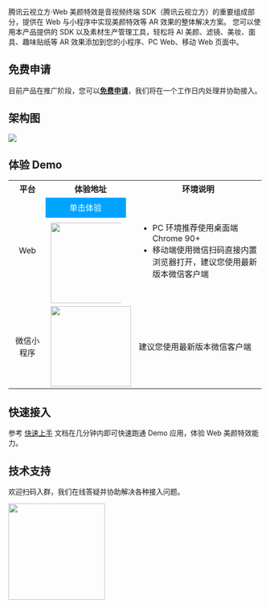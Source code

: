 腾讯云视立方·Web 美颜特效是音视频终端 SDK（腾讯云视立方）的重要组成部分，提供在 Web 与小程序中实现美颜特效等 AR 效果的整体解决方案。
您可以使用本产品提供的 SDK 以及素材生产管理工具，轻松将 AI 美颜、滤镜、美妆、面具、趣味贴纸等 AR 效果添加到您的小程序、PC Web、移动 Web 页面中。

## 免费申请
目前产品在推广阶段，您可以[**免费申请**](https://cloud.tencent.com/apply/p/9fuh8sv6fl?!preview)，我们将在一个工作日内处理并协助接入。

## 架构图
![](https://qcloudimg.tencent-cloud.cn/raw/296f2725f30117937d23e49fa08d1786.png)

## 体验 Demo 
<table>
<tr><th width="15%" style="text-align:center">平台</th><th style="text-align:center">体验地址</th><th style="text-align:center">环境说明</th></tr>
<tr>
<td style="text-align:center">Web</td>
<td style="width:140px; display: flex; flex-direction: column; align-items: center">
<a href="https://demo.webar.qcloud.com" style="display: inline-block; text-align: center; line-height: 2.5rem; width: 10rem; height: 2.5rem; background: #00a4ff; color: white; text-decoration: none; margin-bottom: 10px">单击体验</a>
<img src='https://qcloudimg.tencent-cloud.cn/raw/d187129937ba21f7856f4b69e9ce39a6.png' style="width: 10rem; height: 10rem;">
</td>
<td><ul style="margin:0">
<li>PC 环境推荐使用桌面端 Chrome 90+</li>
<li>移动端使用微信扫码直接内置浏览器打开，建议您使用最新版本微信客户端</li></ul>
</td>
</tr><tr>
<td style="text-align:center">微信小程序</td>
<td style="text-align:center;"><img src='https://qcloudimg.tencent-cloud.cn/raw/3494d6ef08f375ad882b2398222be3d6.jpg' style="width: 10rem"></td>
<td>建议您使用最新版本微信客户端
</td>
</tr>
</table>

## 快速接入

参考 [快速上手](https://cloud.tencent.com/document/product/616/71371) 文档在几分钟内即可快速跑通 Demo 应用，体验 Web 美颜特效能力。

## 技术支持
欢迎扫码入群，我们在线答疑并协助解决各种接入问题。

<img src='https://webar-static.tencent-cloud.com/qrcode.png' style="width: 12rem; height: 12rem;">

